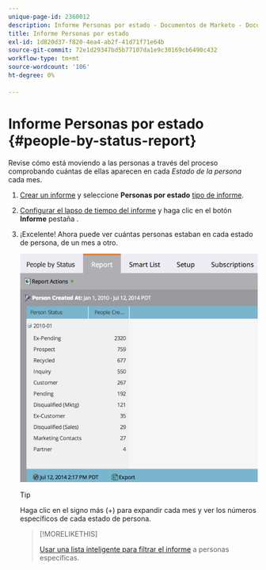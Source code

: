 ```yaml
---
unique-page-id: 2360012
description: Informe Personas por estado - Documentos de Marketo - Documentación del producto
title: Informe Personas por estado
exl-id: 1d820d37-f820-4ea4-ab2f-41d71f71e64b
source-git-commit: 72e1d29347bd5b77107da1e9c30169cb6490c432
workflow-type: tm+mt
source-wordcount: '106'
ht-degree: 0%

---
```


# Informe Personas por estado {#people-by-status-report}

Revise cómo está moviendo a las personas a través del proceso comprobando cuántas de ellas aparecen en cada _Estado de la persona_ cada mes.

1. [Crear un informe](/help/marketo/product-docs/reporting/basic-reporting/creating-reports/create-a-report-in-a-program.md) y seleccione **Personas por estado** [tipo de informe](/help/marketo/product-docs/reporting/basic-reporting/report-types/report-type-overview.md).

1. [Configurar el lapso de tiempo del informe](/help/marketo/product-docs/reporting/basic-reporting/editing-reports/change-a-report-time-frame.md) y haga clic en el botón **Informe** pestaña .

1. ¡Excelente! Ahora puede ver cuántas personas estaban en cada estado de persona, de un mes a otro.

   ![](assets/image2017-3-27-11-3a17-3a4.png)

   >[!TIP]
   >
   >Haga clic en el signo más (+) para expandir cada mes y ver los números específicos de cada estado de persona.

   >[!MORELIKETHIS]
   >
   >[Usar una lista inteligente para filtrar el informe](/help/marketo/product-docs/reporting/basic-reporting/editing-reports/filter-people-in-a-report-with-a-smart-list.md) a personas específicas.
